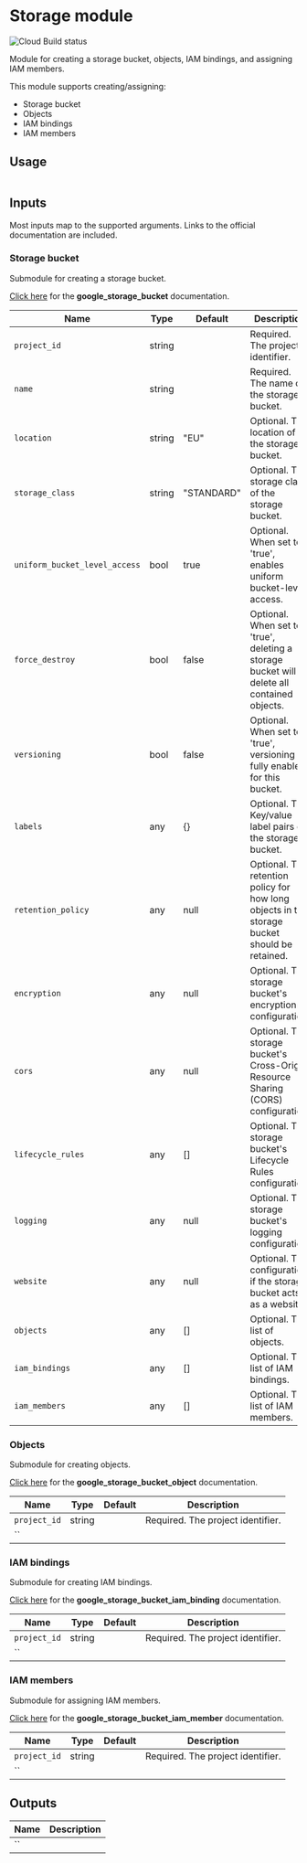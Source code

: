 # Storage module

![Cloud Build status](https://badger-tcppdqobjq-ew.a.run.app/build/status?project=examples-331911&id=437c5b6d-8b2a-4a41-a095-1f2e4c5cf42f "Cloud Build status")

Module for creating a storage bucket, objects, IAM bindings, and assigning IAM members.

This module supports creating/assigning:

- Storage bucket
- Objects
- IAM bindings
- IAM members

## Usage

```hcl

```

## Inputs

Most inputs map to the supported arguments. Links to the official documentation are included.

### Storage bucket

Submodule for creating a storage bucket.

[Click here](https://registry.terraform.io/providers/hashicorp/google/latest/docs/resources/storage_bucket "google_storage_bucket") for the **google_storage_bucket** documentation.

| Name | Type | Default | Description |
|---|---|---|---|
| `project_id` | string |  | Required. The project identifier. |
| `name` | string |  | Required. The name of the storage bucket. |
| `location` | string | "EU" | Optional. The location of the storage bucket. |
| `storage_class` | string | "STANDARD" | Optional. The storage class of the storage bucket. |
| `uniform_bucket_level_access` | bool | true | Optional. When set to 'true', enables uniform bucket-level access. |
| `force_destroy` | bool | false | Optional. When set to 'true', deleting a storage bucket will delete all contained objects. |
| `versioning` | bool | false | Optional. When set to 'true', versioning is fully enabled for this bucket. |
| `labels` | any | {} | Optional. The Key/value label pairs of the storage bucket. |
| `retention_policy` | any | null | Optional. The retention policy for how long objects in the storage bucket should be retained. |
| `encryption` | any | null | Optional. The storage bucket's encryption configuration. |
| `cors` | any | null | Optional. The storage bucket's Cross-Origin Resource Sharing (CORS) configuration. |
| `lifecycle_rules` | any | [] | Optional. The storage bucket's Lifecycle Rules configuration. |
| `logging` | any | null | Optional. The storage bucket's logging configuration. |
| `website` | any | null | Optional. The configuration if the storage bucket acts as a website. |
| `objects` | any | [] | Optional. The list of objects. |
| `iam_bindings` | any | [] | Optional. The list of IAM bindings. |
| `iam_members` | any | [] | Optional. The list of IAM members. |

### Objects

Submodule for creating objects.

[Click here](https://registry.terraform.io/providers/hashicorp/google/latest/docs/resources/storage_bucket_object "google_storage_bucket_object") for the **google_storage_bucket_object** documentation.

| Name | Type | Default | Description |
|---|---|---|---|
| `project_id` | string |  | Required. The project identifier. |
| `` |  |  |  |

### IAM bindings

Submodule for creating IAM bindings.

[Click here](https://registry.terraform.io/providers/hashicorp/google/latest/docs/resources/storage_bucket_iam#google_storage_bucket_iam_binding "google_storage_bucket_iam_binding") for the **google_storage_bucket_iam_binding** documentation.

| Name | Type | Default | Description |
|---|---|---|---|
| `project_id` | string |  | Required. The project identifier. |
| `` |  |  |  |

### IAM members

Submodule for assigning IAM members.

[Click here](https://registry.terraform.io/providers/hashicorp/google/latest/docs/resources/storage_bucket_iam#google_storage_bucket_iam_member "google_storage_bucket_iam_member") for the **google_storage_bucket_iam_member** documentation.

| Name | Type | Default | Description |
|---|---|---|---|
| `project_id` | string |  | Required. The project identifier. |
| `` |  |  |  |

## Outputs

| Name | Description |
|---|---|
| `` |  |
